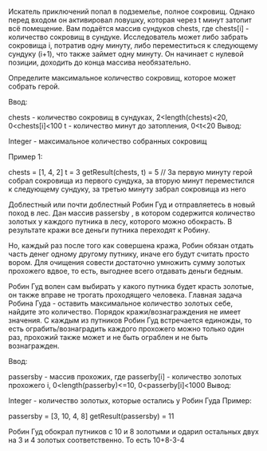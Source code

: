 Искатель приключений попал в подземелье, полное сокровищ. Однако перед входом он активировал ловушку, которая через t минут затопит всё помещение. 
Вам подаётся массив сундуков chests, где chests[i] - количество сокровищ в сундуке. Исследователь может либо забрать сокровища i, потратив одну минуту, либо переместиться к следующему сундуку (i+1), что также займет одну минуту. Он начинает с нулевой позиции, доходить до конца массива необязательно.

Определите максимальное количество сокровищ, которое может собрать герой.

Ввод:

chests - количество сокровищ в сундуках, 2<length(chests)<20,  0<chests[i]<100
t - количество минут до затопления, 0<t<20
Вывод:

Integer - максимальное количество собранных сокровищ

Пример 1:

chests = [1, 4, 2]
t = 3
getResult(chests, t) = 5 // За первую минуту герой собрал сокровища из первого сундука, за вторую минут переместился к следующему сундуку, за третью минуту забрал сокровища из него



Доблестный или почти доблестный Робин Гуд и отправляетесь в новый поход в лес. Дан массив passersby , в котором содержится количество золотых у каждого путника в лесу, которого можно обокрасть. В результате кражи все деньги путника переходят к Робину. 

Но, каждый раз после того как совершена кража, Робин обязан отдать часть денег одному другому путнику, иначе его будут считать просто вором. Для очищения совести достаточно умножить сумму золотых прохожего вдвое, то есть, выгоднее всего отдавать деньги бедным.

Робин Гуд волен сам выбирать у какого путника будет красть золотые, он также вправе не трогать проходящего человека. Главная задача Робина Гуда - оставить максимальное количество золотых себе, найдите это количество. Порядок кражи/вознаграждения не имеет значения. С каждым из путников Робин Гуд встречается единожды, то есть ограбить/вознаградить каждого прохожего можно только один раз, прохожий также может и не быть ограблен и не быть вознагражден.

Ввод:

passersby - массив прохожих, где passerby[i] - количество золотых прохожего i, 0<length(passerby)<=10, 0<passerby[i]<1000
Вывод:

Integer - количество золотых, которые остались у Робин Гуда
Пример:

passersby = [3, 10, 4, 8]
getResult(passersby) = 11

Робин Гуд обокрал путников с 10 и 8 золотыми и одарил остальных двух на 3 и 4 золотых соответственно. То есть 10+8-3-4